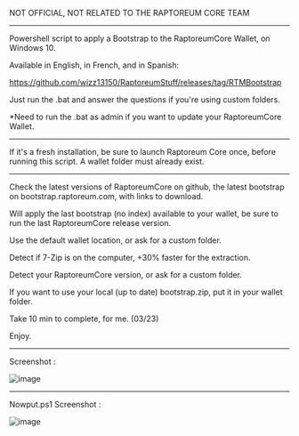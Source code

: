 NOT OFFICIAL, NOT RELATED TO THE RAPTOREUM CORE TEAM

-----------------------------------

Powershell script to apply a Bootstrap to the RaptoreumCore Wallet, on Windows 10.

Available in English, in French, and in Spanish:

https://github.com/wizz13150/RaptoreumStuff/releases/tag/RTMBootstrap

Just run the .bat and answer the questions if you're using custom folders.

*Need to run the .bat as admin if you want to update your RaptoreumCore Wallet.

-----------------------------------

If it's a fresh installation, be sure to launch Raptoreum Core once, before running this script. A wallet folder must already exist.

-----------------------------------

Check the latest versions of RaptoreumCore on github, the latest bootstrap on bootstrap.raptoreum.com, with links to download.

Will apply the last bootstrap (no index) available to your wallet, be sure to run the last RaptoreumCore release version. 

Use the default wallet location, or ask for a custom folder.

Detect if 7-Zip is on the computer, +30% faster for the extraction.

Detect your RaptoreumCore version, or ask for a custom folder.

If you want to use your local (up to date) bootstrap.zip, put it in your wallet folder.

Take 10 min to complete, for me. (03/23)

Enjoy.

-----------------------------------

Screenshot :


![image](https://user-images.githubusercontent.com/22177081/223608627-fadb985e-4757-4aff-9d24-acc4d43e482d.png)


-----------------------------------

Nowput.ps1 Screenshot :


![image](https://user-images.githubusercontent.com/22177081/224513145-19107bc6-dab1-4e9d-9785-f64e384b3498.png)


